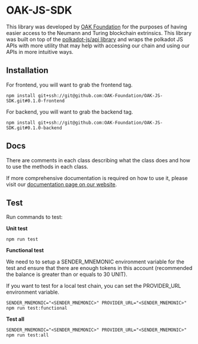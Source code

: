 # OAK-JS-SDK
This library was developed by [OAK Foundation](https://oak.tech) for the purposes of having easier access to the Neumann and Turing blockchain extrinsics. 
This library was built on top of the [polkadot-js/api library](https://github.com/polkadot-js/api) and wraps the polkadot JS APIs with more utility that may help with accessing our chain and using our APIs in more intuitive ways.

## Installation
For frontend, you will want to grab the frontend tag.
```
npm install git+ssh://git@github.com:OAK-Foundation/OAK-JS-SDK.git#0.1.0-frontend
```

For backend, you will want to grab the backend tag.
```
npm install git+ssh://git@github.com:OAK-Foundation/OAK-JS-SDK.git#0.1.0-backend
```

## Docs
There are comments in each class describing what the class does and how to use the methods in each class.

If more comprehensive documentation is required on how to use it, please visit our [documentation page on our website](https://docs.oak.tech/docs/automation-time-js-sdk/).

## Test

Run commands to test:

**Unit test**

```
npm run test
```

**Functional test**

We need to to setup a SENDER_MNEMONIC environment variable for the test and ensure that there are enough tokens in this account (recommended the balance is greater than or equals to 30 UNIT).

If you want to test for a local test chain, you can set the PROVIDER_URL environment variable.

```
SENDER_MNEMONIC="<SENDER_MNEMONIC>" PROVIDER_URL="<SENDER_MNEMONIC>" npm run test:functional
```

**Test all**

```
SENDER_MNEMONIC="<SENDER_MNEMONIC>" PROVIDER_URL="<SENDER_MNEMONIC>" npm run test:all
```
